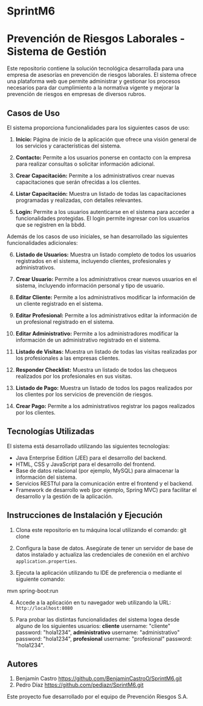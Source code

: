 # SprintM6
# Prevención de Riesgos Laborales - Sistema de Gestión

Este repositorio contiene la solución tecnológica desarrollada para una empresa de asesorías en prevención de riesgos laborales. El sistema ofrece una plataforma web que permite administrar y gestionar los procesos necesarios para dar cumplimiento a la normativa vigente y mejorar la prevención de riesgos en empresas de diversos rubros.

## Casos de Uso

El sistema proporciona funcionalidades para los siguientes casos de uso:

1. **Inicio:** Página de inicio de la aplicación que ofrece una visión general de los servicios y características del sistema.

2. **Contacto:** Permite a los usuarios ponerse en contacto con la empresa para realizar consultas o solicitar información adicional.

3. **Crear Capacitación:** Permite a los administrativos crear nuevas capacitaciones que serán ofrecidas a los clientes.

4. **Listar Capacitación:** Muestra un listado de todas las capacitaciones programadas y realizadas, con detalles relevantes.

5. **Login:** Permite a los usuarios autenticarse en el sistema para acceder a funcionalidades protegidas. El login permite ingresar con los usuarios que se registren en la bbdd.

Además de los casos de uso iniciales, se han desarrollado las siguientes funcionalidades adicionales:

6. **Listado de Usuarios:** Muestra un listado completo de todos los usuarios registrados en el sistema, incluyendo clientes, profesionales y administrativos.

7. **Crear Usuario:** Permite a los administrativos crear nuevos usuarios en el sistema, incluyendo información personal y tipo de usuario.

8. **Editar Cliente:** Permite a los administrativos modificar la información de un cliente registrado en el sistema.

9. **Editar Profesional:** Permite a los administrativos editar la información de un profesional registrado en el sistema.

10. **Editar Administrativo:** Permite a los administradores modificar la información de un administrativo registrado en el sistema.

11. **Listado de Visitas:** Muestra un listado de todas las visitas realizadas por los profesionales a las empresas clientes.

12. **Responder Checklist:** Muestra un listado de todos las chequeos realizados por los profesionales en sus visitas.

13. **Listado de Pago:** Muestra un listado de todos los pagos realizados por los clientes por los servicios de prevención de riesgos.

14. **Crear Pago:** Permite a los administrativos registrar los pagos realizados por los clientes.

## Tecnologías Utilizadas

El sistema está desarrollado utilizando las siguientes tecnologías:

- Java Enterprise Edition (JEE) para el desarrollo del backend.
- HTML, CSS y JavaScript para el desarrollo del frontend.
- Base de datos relacional (por ejemplo, MySQL) para almacenar la información del sistema.
- Servicios RESTful para la comunicación entre el frontend y el backend.
- Framework de desarrollo web (por ejemplo, Spring MVC) para facilitar el desarrollo y la gestión de la aplicación.

## Instrucciones de Instalación y Ejecución

1. Clona este repositorio en tu máquina local utilizando el comando:
git clone

2. Configura la base de datos. Asegúrate de tener un servidor de base de datos instalado y actualiza las credenciales de conexión en el archivo `application.properties`.

3. Ejecuta la aplicación utilizando tu IDE de preferencia o mediante el siguiente comando:

mvn spring-boot:run


4. Accede a la aplicación en tu navegador web utilizando la URL: `http://localhost:8080`

5. Para probar las distintas funcionalidades del sistema logea desde alguno de los siguientes usuarios: **cliente** username: "cliente" password: "hola1234", **administrativo** username: "administrativo" password: "hola1234", **profesional** username: "profesional" password: "hola1234".

## Autores
1. Benjamín Castro https://github.com/BenjaminCastroO/SprintM6.git
2. Pedro Díaz https://github.com/pediazr/SprintM6.git

Este proyecto fue desarrollado por el equipo de Prevención Riesgos S.A.
